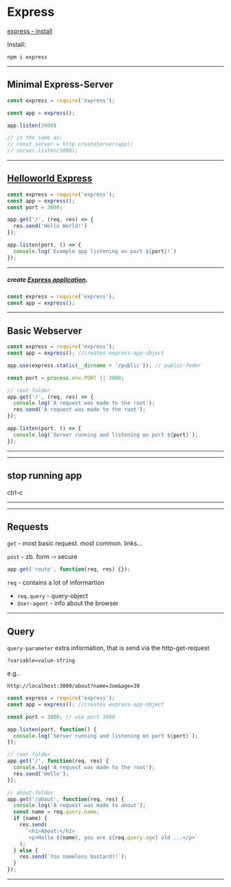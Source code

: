 # Express

[express - install](http://expressjs.com/en/starter/installing.html)

Install:

```
npm i express
```

---

## Minimal Express-Server

```js
const express = require('express');

const app = express();

app.listen(3000)

// is the same as:
// const server = http.createServer(app);
// server.listen(3000);

```

------

## [Helloworld Express](https://developer.mozilla.org/en-US/docs/Learn/Server-side/Express_Nodejs/Introduction#helloworld_express)

```js
const express = require('express');
const app = express();
const port = 3000;

app.get('/', (req, res) => {
  res.send('Hello World!')
});

app.listen(port, () => {
  console.log(`Example app listening on port ${port}!`)
});
```

------

##### create [Express application](https://expressjs.com/en/4x/api.html#app).

```js
const express = require('express');
const app = express();
```

------

## Basic Webserver

```js
const express = require('express');
const app = express(); //creates express-app-object

app.use(express.static(__dirname + '/public')); // public-foder

const port = process.env.PORT || 3000;

// root-folder
app.get('/', (req, res) => {
  console.log('A request was made to the root');
  res.send('A request was made to the root');
});

app.listen(port, () => {
  console.log(`Server running and listening on port ${port}`);
});
```

---



---

## stop running app

ctrl-c

---





---

## Requests

`get` - most basic request. most common. links...

`post` - zb. form -› secure

```js
app.get('route', function(req, res) {});
```

`req` - contains a lot of informartion

- `req.query` - query-object
- `User-agent` - info about the browser

---

## Query

`query-parameter` extra information, that is send via the http-get-request

`?variable=value-string`

e.g..

```
http://localhost:3000/about?name=Joe&age=39
```

```js
const express = require('express');
const app = express(); //creates express-app-object

const port = 3000; // use port 3000

app.listen(port, function() {
  console.log(`Server running and listening on port ${port}`);
});

// root-folder
app.get('/', function(req, res) {
  console.log('A request was made to the root');
  res.send('Hello');
});

// about-folder
app.get('/about', function(req, res) {
  console.log('A request was made to about');
  const name = req.query.name;
  if (name) {
    res.send(
      `<h1>About:</h1> 
       <p>Hello ${name}, you are ${req.query.age} old ...</p>`
    );
  } else {
    res.send(`You nameless bastard!!`);
  }
});
```

---

